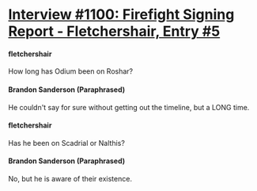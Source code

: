 # [Interview #1100: Firefight Signing Report - Fletchershair, Entry #5](https://www.theoryland.com/intvmain.php?i=1100#5)

#### fletchershair

How long has Odium been on Roshar?

#### Brandon Sanderson (Paraphrased)

He couldn't say for sure without getting out the timeline, but a LONG time.

#### fletchershair

Has he been on Scadrial or Nalthis?

#### Brandon Sanderson (Paraphrased)

No, but he is aware of their existence.

